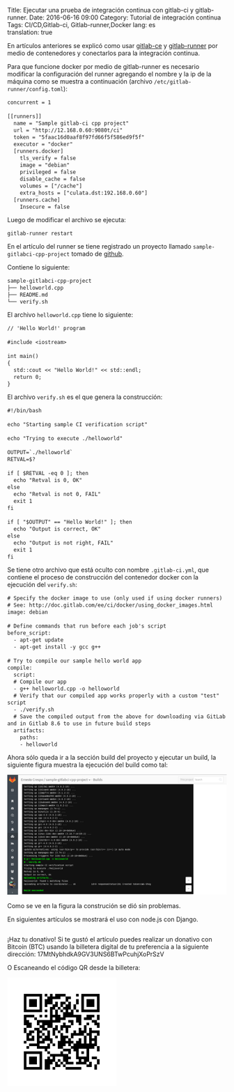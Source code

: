 Title: Ejecutar una prueba de integración continua con gitlab-ci y gitlab-runner. 
Date: 2016-06-16 09:00 
Category: Tutorial de integración continua
Tags: CI/CD,Gitlab-ci, Gitlab-runner,Docker
lang: es  
translation: true  


En artículos anteriores se explicó como usar [gitlab-ce](https://www.seraph.to/instalar-gitlab-por-medio-de-docker.html) y [gitlab-runner](https://www.seraph.to/instalar-gitlab-runner-de-gitlab-ci-por-medio-de-docker.html) por medio de contenedores y conectarlos para la integración continua.

Para que funcione docker por medio de gitlab-runner es necesario modificar la configuración del runner agregando el nombre y la ip de la máquina como se muestra a continuación (archivo `/etc/gitlab-runner/config.toml`):
```
concurrent = 1

[[runners]]
  name = "Sample gitlab-ci cpp project"
  url = "http://12.168.0.60:9080t/ci"
  token = "5faac16d0aaf8f97fd66f5f586ed9f5f"
  executor = "docker"
  [runners.docker]
    tls_verify = false
    image = "debian"
    privileged = false
    disable_cache = false
    volumes = ["/cache"]
    extra_hosts = ["culata.dst:192.168.0.60"]
  [runners.cache]
    Insecure = false

```

Luego de modificar el archivo se ejecuta:
```
gitlab-runner restart
```
En el artículo del runner se tiene registrado un proyecto llamado `sample-gitlabci-cpp-project` tomado de [github](https://github.com/olindata/sample-gitlabci-cpp-project).

Contiene lo siguiente:
```
sample-gitlabci-cpp-project
├── helloworld.cpp
├── README.md
└── verify.sh
```

El archivo `helloworld.cpp` tiene lo siguiente:
```
// 'Hello World!' program 
 
#include <iostream>
 
int main()
{
  std::cout << "Hello World!" << std::endl;
  return 0;
}

```
El archivo `verify.sh` es el que genera la construcción:
```
#!/bin/bash

echo "Starting sample CI verification script"

echo "Trying to execute ./helloworld"

OUTPUT=`./helloworld`
RETVAL=$?

if [ $RETVAL -eq 0 ]; then
  echo "Retval is 0, OK"
else
  echo "Retval is not 0, FAIL"
  exit 1
fi

if [ "$OUTPUT" == "Hello World!" ]; then
  echo "Output is correct, OK"
else
  echo "Output is not right, FAIL"
  exit 1
fi
```

Se tiene otro archivo que está oculto con nombre `.gitlab-ci.yml`, que contiene el proceso de construcción del contenedor docker con la ejecución del `verify.sh`:
```
# Specify the docker image to use (only used if using docker runners)
# See: http://doc.gitlab.com/ee/ci/docker/using_docker_images.html
image: debian      

# Define commands that run before each job's script
before_script:
  - apt-get update
  - apt-get install -y gcc g++

# Try to compile our sample hello world app
compile:
  script:
  # Compile our app
  - g++ helloworld.cpp -o helloworld
  # Verify that our compiled app works properly with a custom "test" script
  - ./verify.sh
  # Save the compiled output from the above for downloading via GitLab and in Gitlab 8.6 to use in future build steps
  artifacts:
    paths:
    - helloworld
```

Ahora sólo queda ir a la sección build del proyecto y ejecutar un build, la siguiente figura muestra la ejecución del build como tal:

![](./images/ejecutarunapruebadeintegracioncontinuacongitlabciygitlabrunner-1.png)

Como se ve en la figura la construción se dió sin problemas.

En siguientes artículos se mostrará el uso con node.js con Django.

##  ##
¡Haz tu donativo!
Si te gustó el artículo puedes realizar un donativo con Bitcoin (BTC)
usando la billetera digital de tu preferencia a la siguiente
dirección: 17MtNybhdkA9GV3UNS6BTwPcuhjXoPrSzV

O Escaneando el código QR desde la billetera:

![17MtNybhdkA9GV3UNS6BTwPcuhjXoPrSzV](./images/17MtNybhdkA9GV3UNS6BTwPcuhjXoPrSzV.png)
